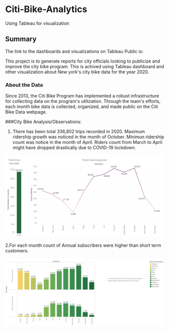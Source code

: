# Citi-Bike-Analytics
Using Tableau for visualization

## Summary

The link to the dashboards and visualizations on Tableau Public is:



This project is to generate reports for city officials looking to publicize and improve the city bike program. This is achived using Tableau dashboard and other visualization about New york's city bike data for the year 2020.

### About the Data
Since 2013, the Citi Bike Program has implemented a robust infrastructure for collecting data on the program's utilization. Through the team's efforts, each month bike data is collected, organized, and made public on the Citi Bike Data webpage.


###City Bike Analysis/Observations:

1. There has been total 336,802 trips recorded in 2020. Maximum ridership growth was noticed in the month of October. Minimun ridership count was notice in the month of April. Riders count from March to April might have dropped drastically due to COVID-19 lockdown. 

![Images/Img1.png](Images/Img1.png)

2.For each month count of Annual subscribers were higher than short term customers.
	
![Images/Img2.png](Images/Img2.png)